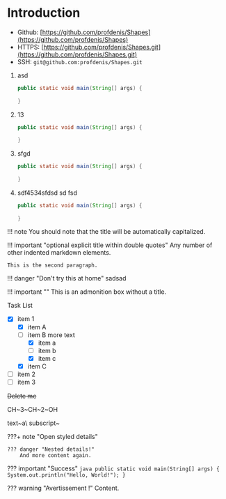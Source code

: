 # Introduction

- Github: [https://github.com/profdenis/Shapes](https://github.com/profdenis/Shapes)
- HTTPS: [https://github.com/profdenis/Shapes.git](https://github.com/profdenis/Shapes.git)
- SSH: `git@github.com:profdenis/Shapes.git`


1. asd
    ```java
    public static void main(String[] args) {
        
    }
    ```
   
2. 13
    ```java
    public static void main(String[] args) {
        
    }
    ```
   
3. sfgd
    ```java
    public static void main(String[] args) {
        
    }
    ```
   
4. sdf4534sfdsd sd fsd
    ```java
    public static void main(String[] args) {
        
    }
    ```
   

!!! note
    You should note that the title will be automatically capitalized.


!!! important "optional explicit title within double quotes"
    Any number of other indented markdown elements.

    This is the second paragraph.

!!! danger "Don't try this at home"
    sadsad


!!! important ""
    This is an admonition box without a title.


Task List

-   [X] item 1
    *   [X] item A
    *   [ ] item B
        more text
        +   [x] item a
        +   [ ] item b
        +   [x] item c
    *   [X] item C
-   [ ] item 2
-   [ ] item 3

~~Delete me~~

CH~3~CH~2~OH

text~a\ subscript~

???+ note "Open styled details"

    ??? danger "Nested details!"
        And more content again.

??? important "Success"
    ```java
    public static void main(String[] args) {
        System.out.println("Hello, World!");
    }
    ```


??? warning "Avertissement !"
    Content.